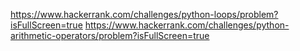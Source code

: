https://www.hackerrank.com/challenges/python-loops/problem?isFullScreen=true
https://www.hackerrank.com/challenges/python-arithmetic-operators/problem?isFullScreen=true
